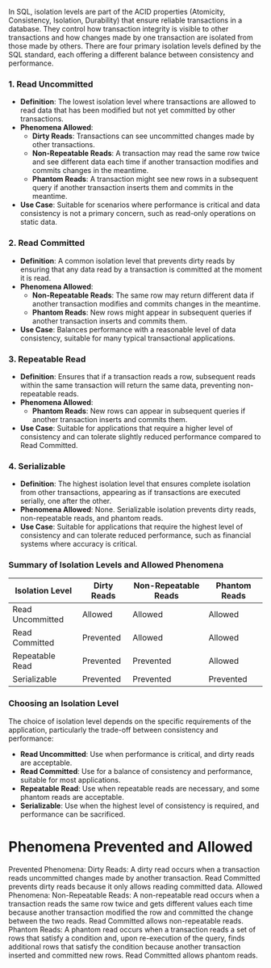 In SQL, isolation levels are part of the ACID properties (Atomicity, Consistency, Isolation, Durability) that ensure reliable transactions in a database. They control how transaction integrity is visible to other transactions and how changes made by one transaction are isolated from those made by others. There are four primary isolation levels defined by the SQL standard, each offering a different balance between consistency and performance.

### 1. Read Uncommitted

- **Definition**: The lowest isolation level where transactions are allowed to read data that has been modified but not yet committed by other transactions.
- **Phenomena Allowed**:
  - **Dirty Reads**: Transactions can see uncommitted changes made by other transactions.
  - **Non-Repeatable Reads**: A transaction may read the same row twice and see different data each time if another transaction modifies and commits changes in the meantime.
  - **Phantom Reads**: A transaction might see new rows in a subsequent query if another transaction inserts them and commits in the meantime.
- **Use Case**: Suitable for scenarios where performance is critical and data consistency is not a primary concern, such as read-only operations on static data.

### 2. Read Committed

- **Definition**: A common isolation level that prevents dirty reads by ensuring that any data read by a transaction is committed at the moment it is read.
- **Phenomena Allowed**:
  - **Non-Repeatable Reads**: The same row may return different data if another transaction modifies and commits changes in the meantime.
  - **Phantom Reads**: New rows might appear in subsequent queries if another transaction inserts and commits them.
- **Use Case**: Balances performance with a reasonable level of data consistency, suitable for many typical transactional applications.

### 3. Repeatable Read

- **Definition**: Ensures that if a transaction reads a row, subsequent reads within the same transaction will return the same data, preventing non-repeatable reads.
- **Phenomena Allowed**:
  - **Phantom Reads**: New rows can appear in subsequent queries if another transaction inserts and commits them.
- **Use Case**: Suitable for applications that require a higher level of consistency and can tolerate slightly reduced performance compared to Read Committed.

### 4. Serializable

- **Definition**: The highest isolation level that ensures complete isolation from other transactions, appearing as if transactions are executed serially, one after the other.
- **Phenomena Allowed**: None. Serializable isolation prevents dirty reads, non-repeatable reads, and phantom reads.
- **Use Case**: Suitable for applications that require the highest level of consistency and can tolerate reduced performance, such as financial systems where accuracy is critical.

### Summary of Isolation Levels and Allowed Phenomena

| Isolation Level      | Dirty Reads | Non-Repeatable Reads | Phantom Reads |
|----------------------|-------------|----------------------|---------------|
| Read Uncommitted     | Allowed     | Allowed              | Allowed       |
| Read Committed       | Prevented   | Allowed              | Allowed       |
| Repeatable Read      | Prevented   | Prevented            | Allowed       |
| Serializable         | Prevented   | Prevented            | Prevented     |

### Choosing an Isolation Level

The choice of isolation level depends on the specific requirements of the application, particularly the trade-off between consistency and performance:

- **Read Uncommitted**: Use when performance is critical, and dirty reads are acceptable.
- **Read Committed**: Use for a balance of consistency and performance, suitable for most applications.
- **Repeatable Read**: Use when repeatable reads are necessary, and some phantom reads are acceptable.
- **Serializable**: Use when the highest level of consistency is required, and performance can be sacrificed.

# Phenomena Prevented and Allowed
Prevented Phenomena:
Dirty Reads: A dirty read occurs when a transaction reads uncommitted changes made by another transaction. Read Committed prevents dirty reads because it only allows reading committed data.
Allowed Phenomena:
Non-Repeatable Reads: A non-repeatable read occurs when a transaction reads the same row twice and gets different values each time because another transaction modified the row and committed the change between the two reads. Read Committed allows non-repeatable reads.
Phantom Reads: A phantom read occurs when a transaction reads a set of rows that satisfy a condition and, upon re-execution of the query, finds additional rows that satisfy the condition because another transaction inserted and committed new rows. Read Committed allows phantom reads.
